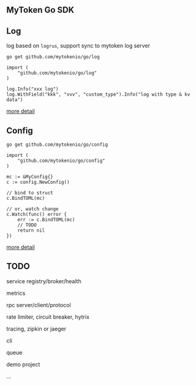 ## MyToken Go SDK

## Log

log based on `logrus`, support sync to mytoken log server

```
go get github.com/mytokenio/go/log
```

```
import (
    "github.com/mytokenio/go/log"
)

log.Info("xxx log")
log.WithField("kkk", "vvv", "custom_type").Info("log with type & kv data")
```

[more detail](https://github.com/mytokenio/go/tree/master/log)

## Config


```
go get github.com/mytokenio/go/config
```

```
import (
    "github.com/mytokenio/go/config"
)

mc := &MyConfig{}
c := config.NewConfig()

// bind to struct
c.BindTOML(mc)

// or, watch change
c.Watch(func() error {
    err := c.BindTOML(mc)
    // TODO
    return nil
})
```

[more detail](https://github.com/mytokenio/go/tree/master/config)


## TODO

service registry/broker/health

metrics

rpc server/client/protocol

rate limiter, circuit breaker, hytrix

tracing, zipkin or jaeger

cli

queue

demo project

...


